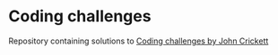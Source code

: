 # Coding challenges

Repository containing solutions to [Coding challenges by John Crickett](https://codingchallenges.fyi/)
